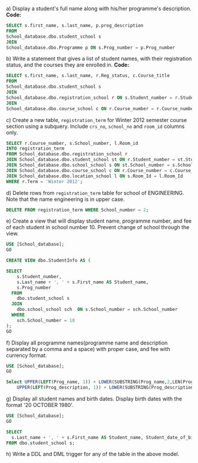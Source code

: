 a) Display a student's full name along with his/her programme's description.
**Code:**
```sql
SELECT s.first_name, s.last_name, p.prog_description 
FROM 
School_database.dbo.student_school s 
JOIN 
School_database.dbo.Programme p ON s.Prog_number = p.Prog_number
```

b) Write a statement that gives a list of student names, with their registration status, and the courses they are enrolled in.
**Code:**
```sql
SELECT s.first_name, s.last_name, r.Reg_status, c.Course_title 
FROM 
School_database.dbo.student_school s 
JOIN 
School_database.dbo.registration_school r ON s.Student_number = r.Student_number
JOIN
School_database.dbo.course_school c ON r.Course_number = r.Course_number
```

c) Create a new table, `registration_term` for Winter 2012 semester course section using a subquery. Include `crs_no`, `school_no` and `room_id` columns only.

```sql
SELECT r.Course_number, s.School_number, l.Room_id
INTO registration_term
FROM School_database.dbo.registration_school r
JOIN School_database.dbo.student_school st ON r.Student_number = st.Student_number
JOIN School_database.dbo.school_school s ON st.School_number = s.School_number
JOIN School_database.dbo.course_school c ON r.Course_number = c.Course_number
JOIN School_database.dbo.location_school l ON s.Room_Id = l.Room_Id
WHERE r.Term = 'Winter 2012';
```

d) Delete rows from `registration_term` table for school of ENGINEERING. Note that the name engineering is in upper case.

```sql
DELETE FROM registration_term WHERE School_number = 2;
```

e) Create a view that will display student name, programme number, and fee of each student in school number 10. Prevent change of school through the view.

```sql
USE [School_database];
GO

CREATE VIEW dbo.StudentInfo AS (

SELECT
    s.Student_number,
    s.Last_name + ', ' + s.First_name AS Student_name,
    s.Prog_number
  FROM
    dbo.student_school s 
  JOIN
    dbo.school_school sch  ON s.School_number = sch.School_number
  WHERE
    sch.School_number = 10
);
GO
```

f) Display all programme names(programme name and description separated by a comma and a space) with proper case, and fee with currency format.

```sql
USE [School_database];
GO

Select UPPER(LEFT(Prog_name, 1)) + LOWER(SUBSTRING(Prog_name,2,LEN(Prog_name))) + ', ' + 
    UPPER(LEFT(Prog_description, 1)) + LOWER(SUBSTRING(Prog_description, 2, LEN(Prog_description))) from dbo.Programme;
```

g) Display all student names and birth dates. Display birth dates with the format '20 OCTOBER 1980'.

```sql
USE [School_database];
GO

SELECT
  s.Last_name + ', ' + s.First_name AS Student_name, Student_date_of_birth
FROM dbo.student_school s;
```

h) Write a DDL and DML trigger for any of the table in the above model.

```sql

```